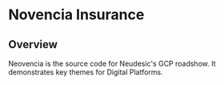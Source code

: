 # Novencia Insurance

## Overview

Neovencia is the source code for Neudesic's GCP roadshow. It demonstrates key themes for Digital Platforms.
